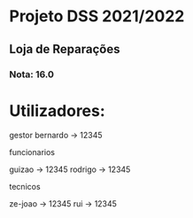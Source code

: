 # Projeto DSS 2021/2022
## Loja de Reparações 

### Nota: 16.0

# Utilizadores:
gestor
bernardo -> 12345


funcionarios 

guizao -> 12345
rodrigo -> 12345


tecnicos

ze-joao -> 12345
rui -> 12345
